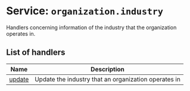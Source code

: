 # Service: `organization.industry`

<!--- #region short-description --->

Handlers concerning information of the industry that the organization operates in.

<!--- #endregion short-description --->

<!--- DO NOT EDIT UNDER THIS LINE, AUTOGENERATED CONTENT --->

<!---
 The table is generated with a script that is run after handlertree generation.
 You can run the generation manually by running `yarn generate:handlerdocs`
--->

## List of handlers

| Name                  | Description                                          |
| --------------------- | ---------------------------------------------------- |
| [update](./update.ts) | Update the industry that an organization operates in |
